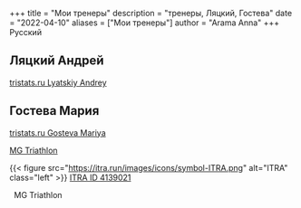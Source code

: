 +++
title = "Мои тренеры"
description = "тренеры, Ляцкий, Гостева"
date = "2022-04-10"
aliases = ["Мои тренеры"]
author = "Arama Anna"
+++
Русский


## Ляцкий Андрей
[tristats.ru Lyatskiy Andrey ](https://tristats.ru/rus/profile/lyatskiy-andrey "tristats Lyatskiy Andrey")

## Гостева Мария

[tristats.ru Gosteva Mariya ](https://tristats.ru/rus/profile/gosteva-mariya)

[MG Triathlon](https://t.me/mgtriathlon)


{{< figure src="https://itra.run/images/icons/symbol-ITRA.png" alt="ITRA" class="left" >}}
[ITRA ID 4139021](https://itra.run/api/RunnerSpace/GetRunnerSpace?runnerString=wCHjT3bactu1%2FSfy950qeQ%3D%3D)



<a href="https://t.me/mgtriathlon" target="_blank" style="text-decoration: none;">
  <i class="fa fa-telegram" style="font-size: 20px; color: #0088cc; margin-right: 8px;"></i>
  MG Triathlon
</a>
